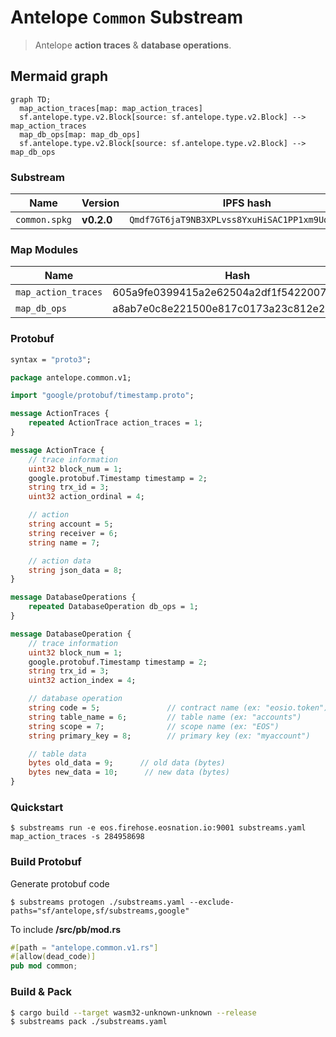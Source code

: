 # Antelope `Common` Substream

> Antelope **action traces** & **database operations**.

## Mermaid graph

```mermaid
graph TD;
  map_action_traces[map: map_action_traces]
  sf.antelope.type.v2.Block[source: sf.antelope.type.v2.Block] --> map_action_traces
  map_db_ops[map: map_db_ops]
  sf.antelope.type.v2.Block[source: sf.antelope.type.v2.Block] --> map_db_ops
```

### Substream

| Name                | Version     | IPFS hash |
|---------------------|-------------|-----------|
| `common.spkg`       | **v0.2.0**  | `Qmdf7GT6jaT9NB3XPLvss8YxuHiSAC1PP1xm9UqLbuouYT`

### Map Modules

| Name                  | Hash
|-----------------------|--------------|
| `map_action_traces`   | 605a9fe0399415a2e62504a2df1f542200779e7a
| `map_db_ops`          | a8ab7e0c8e221500e817c0173a23c812e2e6b25b

### Protobuf

```proto
syntax = "proto3";

package antelope.common.v1;

import "google/protobuf/timestamp.proto";

message ActionTraces {
    repeated ActionTrace action_traces = 1;
}

message ActionTrace {
    // trace information
    uint32 block_num = 1;
    google.protobuf.Timestamp timestamp = 2;
    string trx_id = 3;
    uint32 action_ordinal = 4;

    // action
    string account = 5;
    string receiver = 6;
    string name = 7;

    // action data
    string json_data = 8;
}

message DatabaseOperations {
    repeated DatabaseOperation db_ops = 1;
}

message DatabaseOperation {
    // trace information
    uint32 block_num = 1;
    google.protobuf.Timestamp timestamp = 2;
    string trx_id = 3;
    uint32 action_index = 4;

    // database operation
    string code = 5;               // contract name (ex: "eosio.token")
    string table_name = 6;         // table name (ex: "accounts")
    string scope = 7;              // scope name (ex: "EOS")
    string primary_key = 8;        // primary key (ex: "myaccount")

    // table data
    bytes old_data = 9;      // old data (bytes)
    bytes new_data = 10;      // new data (bytes)
}
```

### Quickstart

```
$ substreams run -e eos.firehose.eosnation.io:9001 substreams.yaml map_action_traces -s 284958698
```

### Build Protobuf

Generate protobuf code

```
$ substreams protogen ./substreams.yaml --exclude-paths="sf/antelope,sf/substreams,google"
```

To include **/src/pb/mod.rs**

```rs
#[path = "antelope.common.v1.rs"]
#[allow(dead_code)]
pub mod common;
```

### Build & Pack

```bash
$ cargo build --target wasm32-unknown-unknown --release
$ substreams pack ./substreams.yaml
```
